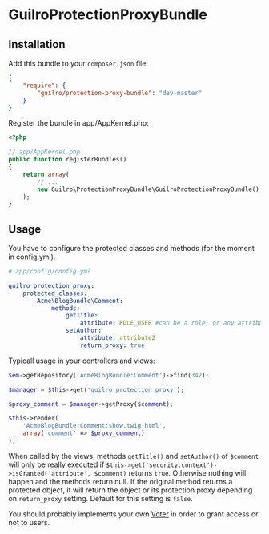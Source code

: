 GuilroProtectionProxyBundle
===========================

Installation
------------


Add this bundle to your `composer.json` file:
```json
{
    "require": {
        "guilro/protection-proxy-bundle": "dev-master"
    }
}
```

Register the bundle in app/AppKernel.php:

```php
<?php

// app/AppKernel.php
public function registerBundles()
{
    return array(
        // ...
        new Guilro\ProtectionProxyBundle\GuilroProtectionProxyBundle(),
    );
}
```

Usage
-----

You have to configure the protected classes and methods (for the moment in config.yml).

```yaml
# app/config/config.yml

guilro_protection_proxy:
    protected_classes:
        Acme\BlogBundle\Comment:
            methods:
                getTitle:
                    attribute: ROLE_USER #can be a role, or any attribute that a voter can handle
                setAuthor:
                    attribute: attribute2
                    return_proxy: true

```

Typicall usage in your controllers and views:

```php
$em->getRepository('AcmeBlogBundle:Comment')->find(342);

$manager = $this->get('guilro.protection_proxy');

$proxy_comment = $manager->getProxy($comment);

$this->render(
    'AcmeBlogBundle:Comment:show.twig.html',
    array('comment' => $proxy_comment)
);
```

When called by the views, methods `getTitle()` and `setAuthor()` of `$comment` will only be
really executed if `$this->get('security.context')->isGranted('attribute', $comment)`
returns `true`. Otherwise nothing will happen and the methods return null.
If the original method returns a protected object, it will return the object or its protection proxy
depending on `return_proxy` setting. Default for this setting is `false`.

You should probably implements your own [Voter](http://symfony.com/doc/current/cookbook/security/voters.html)
in order to grant access or not to users.
